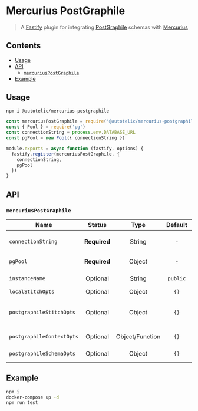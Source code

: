 # Mercurius PostGraphile

> A [Fastify](https://www.fastify.io/docs/latest/) plugin for integrating [PostGraphile]() schemas with [Mercurius]()

## Contents

- [Usage](#usage)
- [API](#api)
  - [`mercuriusPostGraphile`](#mercuriusPostGraphile)
- [Example](#example)

## Usage

```sh
npm i @autotelic/mercurius-postgraphile
```

```js
const mercuriusPostGraphile = require('@autotelic/mercurius-postgraphile')
const { Pool } = require('pg')
const connectionString = process.env.DATABASE_URL
const pgPool = new Pool({ connectionString })

module.exports = async function (fastify, options) {
  fastify.register(mercuriusPostGraphile, {
    connectionString,
    pgPool
  })
}
```

## API

### `mercuriusPostGraphile`

| Name | Status | Type | Default | Description |
| ------- | :---: | :---: | :---: | --- |
| `connectionString` | **Required** | String | - | A postgreSQL database connection string, i.e. `postgres://postgres:password@0.0.0.0:5432/postgres?sslmode=disable`. |
| `pgPool` | **Required** | Object | - | A client or pool instance that will be passed to the [pg](https://node-postgres.com/) library and used to connect to a PostgreSQL backend. |
| `instanceName` | Optional | String | `public` | A string which specifies the PostgreSQL schema that PostGraphile will use to create a GraphQL schema. |
| `localStitchOpts` | Optional | Object | `{}` | An object containing local subschema config options. |
| `postgraphileStitchOpts` | Optional | Object | `{}` | An object containing PostGraphile subschema config options. `stitchOpts` for both the local and PostGraphile schemas implement the `SubschemaConfig` interface. [Documention can be found here](https://www.graphql-tools.com/docs/stitch-combining-schemas#subschema-configs) |
| `postgraphileContextOpts` | Optional | Object/Function | `{}` | An object or callback function containing `withPostGraphileContext` options, outlined [here](https://www.graphile.org/postgraphile/usage-schema/#api-withpostgraphilecontextoptions-callback) |
| `postgraphileSchemaOpts` | Optional | Object | `{}` | An object containing `createPostGraphileSchema` options, outlined [here](https://www.graphile.org/postgraphile/usage-schema/#api-createpostgraphileschemapgconfig-schemaname-options) |

## Example

```sh
npm i
docker-compose up -d
npm run test
```
